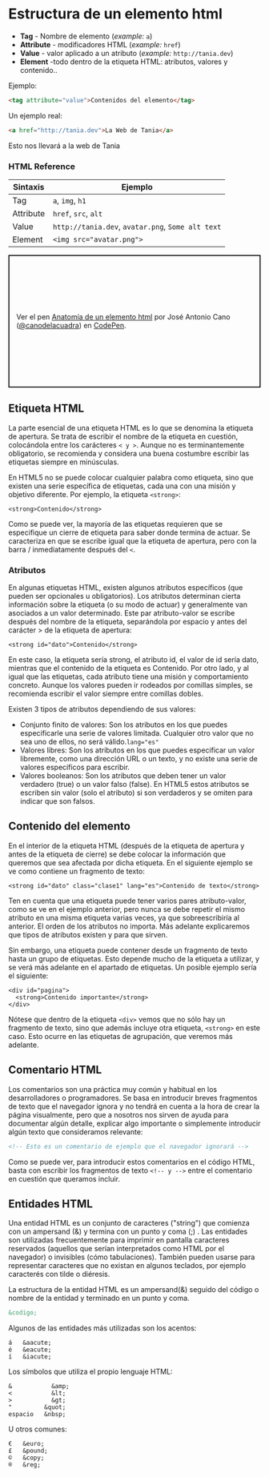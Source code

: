 # Estructura de un elemento html

- **Tag** - Nombre de elemento (_example:_ `a`)
- **Attribute** - modificadores HTML (_example:_ `href`)
- **Value** - valor aplicado a un atributo (_example:_ `http://tania.dev`)
- **Element** -todo dentro de la etiqueta HTML: atributos, valores y contenido..

Ejemplo:

```html
<tag attribute="value">Contenidos del elemento</tag>
```

Un ejemplo real:

```html
<a href="http://tania.dev">La Web de Tania</a>
```

Esto nos llevará a la web de Tania

### HTML Reference

| Sintaxis    | Ejemplo                                          |
| --------- | ------------------------------------------------- |
| Tag       | `a`, `img`, `h1`                                  |
| Attribute | `href`, `src`, `alt`                              |
| Value     | `http://tania.dev`, `avatar.png`, `Some alt text` |
| Element   | `<img src="avatar.png">`                          |


<p class="codepen" data-height="265" data-theme-id="light" data-default-tab="js,result" data-user="canodelacuadra"
    data-slug-hash="PoGMKpY"
    style="height: 265px; box-sizing: border-box; display: flex; align-items: center; justify-content: center; border: 2px solid; margin: 1em 0; padding: 1em;"
    data-pen-title="Anatomía de un elemento html">
    <span>Ver el pen <a href="https://codepen.io/canodelacuadra/pen/PoGMKpY">
            Anatomía de un elemento html</a> por José Antonio Cano (<a
            href="https://codepen.io/canodelacuadra">@canodelacuadra</a>)
       en <a href="https://codepen.io">CodePen</a>.</span>
</p>
<script async src="https://cpwebassets.codepen.io/assets/embed/ei.js"></script>



## Etiqueta HTML 
La parte esencial de una etiqueta HTML es lo que se denomina la etiqueta de apertura. Se trata de escribir el nombre de la etiqueta en cuestión, colocándola entre los carácteres ````< y >````. Aunque no es terminantemente obligatorio, se recomienda y considera una buena costumbre escribir las etiquetas siempre en minúsculas.

En HTML5 no se puede colocar cualquier palabra como etiqueta, sino que existen una serie específica de etiquetas, cada una con una misión y objetivo diferente. Por ejemplo, la etiqueta ````<strong>````:
````
<strong>Contenido</strong>
````
Como se puede ver, la mayoría de las etiquetas requieren que se especifique un cierre de etiqueta para saber donde termina de actuar. Se caracteriza en que se escribe igual que la etiqueta de apertura, pero con la barra / inmediatamente después del ````<````.

### Atributos 
En algunas etiquetas HTML, existen algunos atributos específicos (que pueden ser opcionales u obligatorios). Los atributos determinan cierta información sobre la etiqueta (o su modo de actuar) y generalmente van asociados a un valor determinado. Este par atributo-valor se escribe después del nombre de la etiqueta, separándola por espacio y antes del carácter > de la etiqueta de apertura:
````
<strong id="dato">Contenido</strong>
````
En este caso, la etiqueta sería strong, el atributo id, el valor de id sería dato, mientras que el contenido de la etiqueta es Contenido. Por otro lado, y al igual que las etiquetas, cada atributo tiene una misión y comportamiento concreto. Aunque los valores pueden ir rodeados por comillas simples, se recomienda escribir el valor siempre entre comillas dobles.

Existen 3 tipos de atributos dependiendo de sus valores:

* Conjunto finito de valores: Son los atributos en los que puedes especificarle una serie de valores limitada. Cualquier otro valor que no sea uno de ellos, no será válido.````lang="es"````
* Valores libres: Son los atributos en los que puedes especificar un valor libremente, como una dirección URL o un texto, y no existe una serie de valores específicos para escribir.
* Valores booleanos: Son los atributos que deben tener un valor verdadero (true) o un valor falso (false). En HTML5 estos atributos se escriben sin valor (solo el atributo) si son verdaderos y se omiten para indicar que son falsos.
## Contenido del elemento
En el interior de la etiqueta HTML (después de la etiqueta de apertura y antes de la etiqueta de cierre) se debe colocar la información que queremos que sea afectada por dicha etiqueta. En el siguiente ejemplo se ve como contiene un fragmento de texto:
````
<strong id="dato" class="clase1" lang="es">Contenido de texto</strong>
````
Ten en cuenta que una etiqueta puede tener varios pares atributo-valor, como se ve en el ejemplo anterior, pero nunca se debe repetir el mismo atributo en una misma etiqueta varias veces, ya que sobreescribiría al anterior. El orden de los atributos no importa. Más adelante explicaremos que tipos de atributos existen y para que sirven.

Sin embargo, una etiqueta puede contener desde un fragmento de texto hasta un grupo de etiquetas. Esto depende mucho de la etiqueta a utilizar, y se verá más adelante en el apartado de etiquetas. Un posible ejemplo sería el siguiente:
````
<div id="pagina">
  <strong>Contenido importante</strong>
</div>
````
Nótese que dentro de la etiqueta ````<div>```` vemos que no sólo hay un fragmento de texto, sino que además incluye otra etiqueta, ````<strong>```` en este caso. Esto ocurre en las etiquetas de agrupación, que veremos más adelante.

## Comentario HTML 
Los comentarios son una práctica muy común y habitual en los desarrolladores o programadores. Se basa en introducir breves fragmentos de texto que el navegador ignora y no tendrá en cuenta a la hora de crear la página visualmente, pero que a nosotros nos sirven de ayuda para documentar algún detalle, explicar algo importante o simplemente introducir algún texto que consideramos relevante:
````html
<!-- Esto es un comentario de ejemplo que el navegador ignorará -->
````
Como se puede ver, para introducir estos comentarios en el código HTML, basta con escribir los fragmentos de texto ````<!-- y -->```` entre el comentario en cuestión que queramos incluir.

## Entidades HTML
Una entidad HTML es un conjunto de caracteres ("string") que comienza con un ampersand (&) y termina con un punto y coma (;) . 
Las entidades son utilizadas frecuentemente para imprimir en pantalla caracteres reservados (aquellos que serían interpretados como HTML por el navegador) o invisibles (cómo tabulaciones). También pueden usarse para representar caracteres que no existan en algunos teclados, por ejemplo caracterés con tilde o diéresis. 

La estructura de la entidad HTML es un ampersand(&) seguido del código o nombre de la entidad y terminado en un punto y coma.
````html
&codigo;
````


Algunos de las entidades más utilizadas son los acentos:
````
á	&aacute;
é	&eacute;
í	&iacute;
````
Los símbolos que utiliza el propio lenguaje HTML:
````
&	        &amp;
<	        &lt;
>	        &gt;
" 	      &quot;
espacio   &nbsp;
````
U otros comunes:
````
€	&euro;
£	&pound;
©	&copy;
®	&reg;
````